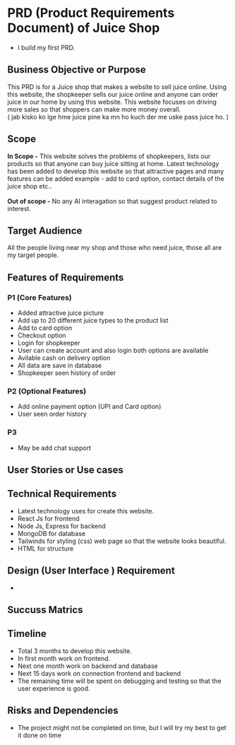 # PRD (Product Requirements Document) of Juice Shop

- I build my first PRD. 

## Business Objective or Purpose
This PRD is for a Juice shop that makes a website to sell juice online. Using this website, the shopkeeper sells our juice online and anyone can order juice in our home by using this website. This website focuses on driving more sales so that shoppers can make more money overall. <br>( jab kisko ko lge hme juice pine ka mn ho kuch der me uske pass juice ho. )

## Scope
**In Scope -** This website solves the problems of shopkeepers, lists our products so that anyone can buy juice sitting at home. Latest technology has been added to develop this website so that attractive pages and many features can be added example - add to card option, contact details of the juice shop etc.. <br> <br>
**Out of scope -** No any AI interagation so that suggest product related to interest. 

## Target Audience
All the people living near my shop and those who need juice, those all are my target people.

## Features of Requirements
### P1 (Core Features)
- Added attractive juice picture
- Add up to 20 different juice types to the product list
- Add to card option
- Checkout option
- Login for shopkeeper
- User can create account and also login both options are available
- Avilable cash on delivery option
- All data are save in database
- Shopkeeper seen history of order

### P2 (Optional Features)
- Add online payment option (UPI and Card option)
- User seen order history
 
### P3
- May be add chat support

## User Stories or Use cases

## Technical Requirements
- Latest technology uses for create this website.
- React Js for frontend
- Node Js, Express for backend
- MongoDB for database 
- Tailwinds for styling (css) web page so that the website looks beautiful.
- HTML for structure 

## Design (User Interface ) Requirement
- 

## Succuss Matrics

## Timeline
- Total 3 months to develop this website.
- In first month work on frontend.
- Next one month work on backend and database
- Next 15 days work on connection frontend and backend
- The remaining time will be spent on debugging and testing so that the user experience is good.

## Risks and Dependencies
- The project might not be completed on time, but I will try my best to get it done on time
